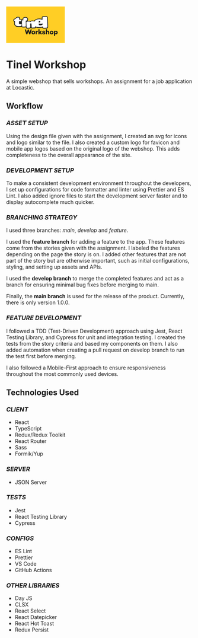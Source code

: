 ![Tinel Workshop Logo](https://github.com/larrybarriosjr/tinel/blob/develop/src/assets/logo.png)

# **Tinel Workshop**

A simple webshop that sells workshops. An assignment for a job application at Locastic.

## **Workflow**

### _ASSET SETUP_

Using the design file given with the assignment, I created an svg for icons and logo similar to the file. I
also created a custom logo for favicon and mobile app logos based on the original logo of the webshop. This
adds completeness to the overall appearance of the site.

### _DEVELOPMENT SETUP_

To make a consistent development environment throughout the developers, I set up configurations for code
formatter and linter using Prettier and ES Lint. I also added ignore files to start the development server
faster and to display autocomplete much quicker.

### _BRANCHING STRATEGY_

I used three branches: _main_, _develop_ and _feature_.

I used the **feature branch** for adding a feature to the app. These features come from the stories given
with the assignment. I labeled the features depending on the page the story is on. I added other features
that are not part of the story but are otherwise important, such as initial configurations, styling, and
setting up assets and APIs.

I used the **develop branch** to merge the completed features and act as a branch for ensuring minimal bug
fixes before merging to main.

Finally, the **main branch** is used for the release of the product. Currently, there is only version 1.0.0.

### _FEATURE DEVELOPMENT_

I followed a TDD (Test-Driven Development) approach using Jest, React Testing Library, and Cypress for unit
and integration testing. I created the tests from the story criteria and based my components on them. I also
added automation when creating a pull request on develop branch to run the test first before merging.

I also followed a Mobile-First approach to ensure responsiveness throughout the most commonly used devices.

## **Technologies Used**

### _CLIENT_

- React
- TypeScript
- Redux/Redux Toolkit
- React Router
- Sass
- Formik/Yup

### _SERVER_

- JSON Server

### _TESTS_

- Jest
- React Testing Library
- Cypress

### _CONFIGS_

- ES Lint
- Prettier
- VS Code
- GitHub Actions

### _OTHER LIBRARIES_

- Day JS
- CLSX
- React Select
- React Datepicker
- React Hot Toast
- Redux Persist

